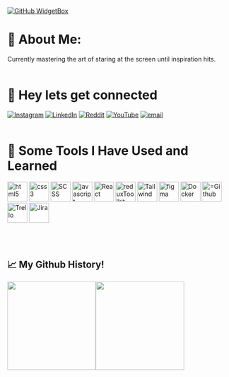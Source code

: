 <div>
  
[![GitHub WidgetBox](https://github-widgetbox.vercel.app/api/profile?username=sanishkarkee&data=followers,repositories,stars,commits&theme=nautilus)](https://github.com/sanishkarkee)
</div>


# 💫 About Me:
Currently mastering the art of staring at the screen until inspiration hits. 
<br> <br>
# 💬 Hey lets get connected
[![Instagram](https://img.shields.io/badge/Instagram-%23E4405F.svg?logo=Instagram&logoColor=white)](https://instagram.com/sanishkarki007) [![LinkedIn](https://img.shields.io/badge/LinkedIn-%230077B5.svg?logo=linkedin&logoColor=white)](https://linkedin.com/in/sanish-karki-680249148) [![Reddit](https://img.shields.io/badge/Reddit-%23FF4500.svg?logo=Reddit&logoColor=white)](https://reddit.com/user/Ambitious_Occasion_9) [![YouTube](https://img.shields.io/badge/YouTube-%23FF0000.svg?logo=YouTube&logoColor=white)](https://youtube.com/@@simplifiedfactzz) [![email](https://img.shields.io/badge/Email-D14836?logo=gmail&logoColor=white)](mailto:s.karki1994@gmail.com) 
<br><br>
# 🚀 Some Tools I Have Used and Learned
<p align="left">
<img src="https://cdn.jsdelivr.net/gh/devicons/devicon@latest/icons/html5/html5-plain-wordmark.svg" alt="html5" width="45" height="45" />     
<img src="https://cdn.jsdelivr.net/gh/devicons/devicon@latest/icons/css3/css3-plain-wordmark.svg" alt="css3" width="45" height="45"/> 
<img src="https://cdn.jsdelivr.net/gh/devicons/devicon@latest/icons/sass/sass-original.svg" alt="SCSS" width="45" height="45"/>  
<img src="https://cdn.jsdelivr.net/gh/devicons/devicon@latest/icons/javascript/javascript-plain.svg" alt="javascript" width="45" height="45"/>  
<img src="https://cdn.jsdelivr.net/gh/devicons/devicon@latest/icons/react/react-original.svg"  alt="React" width="45" height="45"/> 
<img src="https://cdn.jsdelivr.net/gh/devicons/devicon@latest/icons/redux/redux-original.svg" alt="reduxToolkit" width="45" height="45"/>  
<img src="https://cdn.jsdelivr.net/gh/devicons/devicon@latest/icons/tailwindcss/tailwindcss-original-wordmark.svg" alt="Tailwind" width="45" height="45"/>
<img src="https://cdn.jsdelivr.net/gh/devicons/devicon@latest/icons/figma/figma-original.svg" alt="figma" width="45" height="45"/> 
<img src="https://cdn.jsdelivr.net/gh/devicons/devicon@latest/icons/docker/docker-original.svg" alt="Docker" width="45" height="45"/>
<img src="https://cdn.jsdelivr.net/gh/devicons/devicon@latest/icons/github/github-original-wordmark.svg" alt="=Github" width="45" height="45"/>  
<img src="https://cdn.jsdelivr.net/gh/devicons/devicon@latest/icons/trello/trello-original-wordmark.svg" alt="Trello" width="45" height="45"/> 
<img src="https://cdn.jsdelivr.net/gh/devicons/devicon@latest/icons/jira/jira-original-wordmark.svg" alt="Jira" width="45" height="45"/>     
</p>
<br><br>
<h2> 📈 My Github History!</h2>
<p align="left">
<div style="display: flex; justify-content: flex-start; align-items: center; ">
  <img src="https://github-readme-stats.vercel.app/api?username=sanishkarkee&show_icons=true&theme=tokyonight" height="200"/>
  <img src="https://github-readme-stats.vercel.app/api/top-langs/?username=sanishkarkee&theme=tokyonight"  height="200"/>
</div>
<p/>
<br><br>

















